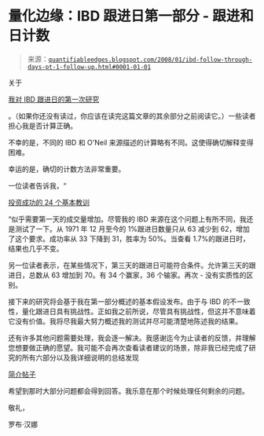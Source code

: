 <!--yml

分类：未分类

日期：2024-05-18 08:36:57

-->

# 量化边缘：IBD 跟进日第一部分 - 跟进和日计数

> 来源：[`quantifiableedges.blogspot.com/2008/01/ibd-follow-through-days-pt-1-follow-up.html#0001-01-01`](http://quantifiableedges.blogspot.com/2008/01/ibd-follow-through-days-pt-1-follow-up.html#0001-01-01)

关于

[我对 IBD 跟进日的第一次研究](http://quantifiableedges.blogspot.com/2008/01/ibd-follow-through-days-pt-1-are-they.html)

。（如果你还没有读过，你应该在读完这篇文章的其余部分之前阅读它。）一些读者担心我是否计算正确。

不幸的是，不同的 IBD 和 O'Neil 来源描述的计算略有不同。这使得确切解释变得困难。

幸运的是，确切的计数方法非常重要。

一位读者告诉我，“

[投资成功的 24 个基本教训](http://www.amazon.com/Essential-Lessons-Investment-Success-Techniques/dp/0071357548/ref=pd_bbs_sr_1?ie=UTF8&s=books&qid=1200498407&sr=1-1)

“似乎需要第一天的成交量增加。尽管我的 IBD 来源在这个问题上有所不同，我还是测试了一下。从 1971 年 12 月至今的 1%跟进日数量只从 63 减少到 62，增加了这个要求。成功率从 33 下降到 31，胜率为 50%。当查看 1.7%的跟进日时，结果也几乎不变。

另一位读者表示，在某些情况下，第三天的跟进日可能符合条件。允许第三天的跟进日，总数从 63 增加到 70。有 34 个赢家，36 个输家。再次 - 没有实质性的区别。

接下来的研究将会基于我在第一部分概述的基本假设发布。由于与 IBD 的不一致性，量化跟进日具有挑战性。正如我之前所说，尽管具有挑战性，但这并不意味着它没有价值。我将尽我最大努力概述我的测试并尽可能清楚地陈述我的结果。

还有许多其他问题需要处理，我会逐一解决。我感谢迄今为止读者的反馈，并理解您想要做正确的愿望。我可能不会再次查看读者建议的场景，除非我已经完成了研究的所有六部分以及我详细说明的总结发现

[简介帖子](http://quantifiableedges.blogspot.com/2008/01/do-ibd-follow-through-days-provide.html)

希望到那时大部分问题都会得到回答。我乐意在那个时候处理任何剩余的问题。

敬礼，

罗布·汉娜

